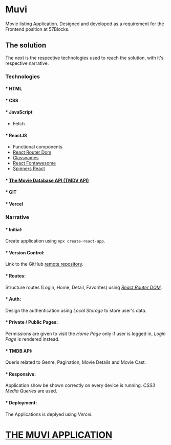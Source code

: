 # Muvi

Movie listing Application. 
Designed and developed as a requirement for the Frontend position at 57Blocks.

## The solution

The next is the respective technologies used to reach the solution, with it's respective narrative.

### Technologies

#### * HTML
#### * CSS
#### * JavaScript
* Fetch
#### * ReactJS
* Functional components
* [React Router Dom](https://reactrouter.com/)
* [Classnames](https://www.npmjs.com/package/classnames)
* [React Fontawesome](https://fontawesome.com/v5.15/how-to-use/on-the-web/using-with/react)
* [Spinners React](https://www.npmjs.com/package/spinners-react)
#### * [The Movie Database API (TMDV API)](https://www.themoviedb.org/)
#### * GIT
#### * Vercel

### Narrative

#### * Initial:
Create application using `npx create-react-app`.
#### * Version Control:
Link to the GitHub [remote repository](https://github.com/jesussancher/muvi).
#### * Routes:
Structure routes (Login, Home, Detail, Favorites) using [*React Router DOM*](https://reactrouter.com/).
#### * Auth:
Design the authentication using *Local Storage* to store user's data.
#### * Private / Public Pages:
Permissions are given to visit the *Home Page* only if user is logged in, *Login Page* is rendered instead.
#### * TMDB API:
Queris related to Genre, Pagination, Movie Details and Movie Cast.
#### * Responsive:
Application show be shown correctly on every device is running. *CSS3 Media Queries* are used.
#### * Deployment:
The Applications is deplyed using *Vercel*.

# [THE MUVI APPLICATION](https://muvi-project.vercel.app/)
